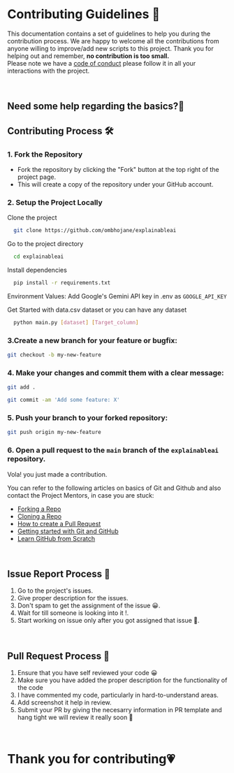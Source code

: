 # **Contributing Guidelines** 📄

This documentation contains a set of guidelines to help you during the contribution process.
We are happy to welcome all the contributions from anyone willing to improve/add new scripts to this project.
Thank you for helping out and remember, **no contribution is too small.**
<br>
Please note we have a [code of conduct](Code_Of_Conduct.md)  please follow it in all your interactions with the project.



<br>

## **Need some help regarding the basics?🤔**

## **Contributing Process 🛠**

### 1. Fork the Repository

- Fork the repository by clicking the "Fork" button at the top right of the project page.
- This will create a copy of the repository under your GitHub account.

### 2. Setup the Project Locally

Clone the project

```bash
  git clone https://github.com/ombhojane/explainableai
```

Go to the project directory

```bash
  cd explainableai
```

Install dependencies

```bash
  pip install -r requirements.txt
```
Environment Values: Add Google's Gemini API key in .env as `GOOGLE_API_KEY`

Get Started with data.csv dataset or you can have any dataset

```bash
  python main.py [dataset] [Target_column]
```

 ### 3.Create a new branch for your feature or bugfix:

   ```bash
   git checkout -b my-new-feature
   ```
### 4. Make your changes and commit them with a clear message:

   ```bash
   git add .
   
   git commit -am 'Add some feature: X'
   ```

### 5. Push your branch to your forked repository:

   ```bash
   git push origin my-new-feature
   ```

### 6. Open a pull request to the `main` branch of the `explainableai` repository.   

Vola! you just made a contribution.


You can refer to the following articles on basics of Git and Github and also contact the Project Mentors,
in case you are stuck:


- [Forking a Repo](https://help.github.com/en/github/getting-started-with-github/fork-a-repo)
- [Cloning a Repo](https://help.github.com/en/desktop/contributing-to-projects/creating-an-issue-or-pull-request)
- [How to create a Pull Request](https://opensource.com/article/19/7/create-pull-request-github)
- [Getting started with Git and GitHub](https://towardsdatascience.com/getting-started-with-git-and-github-6fcd0f2d4ac6)
- [Learn GitHub from Scratch](https://docs.github.com/en/get-started/start-your-journey/git-and-github-learning-resources)

<br>

## **Issue Report Process 📌**

1. Go to the project's issues.
2. Give proper description for the issues.
3. Don't spam to get the assignment of the issue 😀.
4. Wait for till someone is looking into it !.
5. Start working on issue only after you got assigned that issue 🚀.

<br>

## **Pull Request Process 🚀**

1. Ensure that you have self reviewed your code 😀
2. Make sure you have added the proper description for the functionality of the code
3. I have commented my code, particularly in hard-to-understand areas.
4. Add screenshot it help in review.
5. Submit your PR by giving the necesarry information in PR template and hang tight we will review it really soon 🚀

<br>

# **Thank you for contributing💗** 